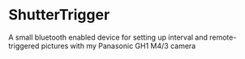 # ShutterTrigger
A small bluetooth enabled device for setting up interval and remote-triggered pictures with my Panasonic GH1 M4/3 camera
